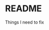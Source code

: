 # README

Things I need to  fix

<!-- 1) any user can view an event and invite people. only event hosts should be able to invite people.  -->

<!-- 2) add date field to event form.  -->

<!-- 3) When a user accepts an invite he needs to be added to the events "attendees" list -->

<!-- 4) an events show page should display the list of invited users, and a list of accepted users.  -->

<!-- 6) When an event has passed you should not be able to invite anyone to it.  -->

<!-- 7) I need to add flash alerts.  -->

<!-- 8) app crashes when you try to show an event that doesnt exist. this is because the app finds the event based on the query parameter event_id which can be forged. My current controller config allows this and blindy accepts the query param and searches the DB for an event with that id. if it doesnt exist then @event is nil but it still loads the view which crashes with a nil event. Add a flash[:notice] = "event not found" and redirect to account page.  -->

<!-- 9) add time column to events.  -->

<!-- 10) change date column in events to hold ony the date without the time.  -->

<!-- 11) Dont allow events to be created in the past.  -->

<!-- 12) sort the past and upcoming  events by the date and the time -->

<!-- 13) update seed to properly create events with this new time column -->

<!-- 14) form errors should be a shared partial layout to DRY code -->

<!-- 15) Account page should show accepted events. This is currently done by showing "attending events" -->

<!-- 16) when a user accepts/declines an invite you need to delete the invite from the DB.  -->

<!-- • Event date and time can be concatenated into one column and then parsed when you read and write.  -->

<!-- • Currently you can send an empty invite and it breaks the app. Fix this -->